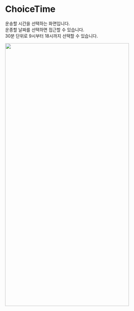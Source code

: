 # ChoiceTime

운송할 시간을 선택하는 화면입니다.<br/>
운종할 날짜를 선택하면 접근할 수 있습니다.<br/>
30분 단위로 9시부터 18시까지 선택할 수 있습니다.

<img width="400" height="848" src="https://github.com/softeerbootcamp-3rd/Team4-HansalChai/assets/37495809/c105f32d-5810-4a8d-8bfe-5529569d7c04">